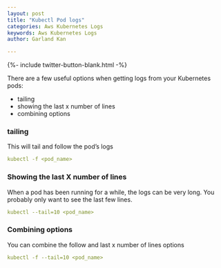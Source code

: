 ```yaml
---
layout: post
title: "Kubectl Pod logs"
categories: Aws Kubernetes Logs
keywords: Aws Kubernetes Logs
author: Garland Kan

---
```

{%- include twitter-button-blank.html -%}

There are a few useful options when getting logs from your Kubernetes pods:

* tailing
* showing the last x number of lines
* combining options

### tailing

This will tail and follow the pod’s logs

``` yaml
kubectl -f <pod_name>
```

### Showing the last X number of lines

When a pod has been running for a while, the logs can be very long. You probably only want to see the last few lines.

``` yaml
kubectl --tail=10 <pod_name>
```

### Combining options

You can combine the follow and last x number of lines options

``` yaml
kubectl -f --tail=10 <pod_name>
```